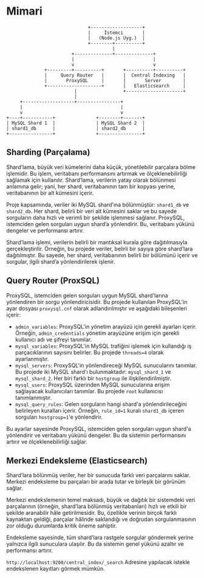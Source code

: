# Mimari

```plaintext
                              +-------------------+
                              |     İstemci       |
                              |   (Node.js Uyg.)  |
                              +--------+----------+
                                       |      
                        +--------------+--------------+  
                        |                             |  
                        v                             v  
              +---------+----------+       +----------+----------+
              |     Query Router   |       |  Central Indexing   |
              |       ProxySQL     |       |       Server        |
              +--------------------+       |   Elasticsearch     |
                         |                 +---------------------+
                         |
     +-------------------+----------------+
     |                                    |
     v                                    v
+----+-----------+               +--------+-------+
| MySQL Shard 1  |               | MySQL Shard 2  |
| shard1_db      |               | shard2_db      |
+----------------+               +----------------+
```

## Sharding (Parçalama)
Shard’lama, büyük veri kümelerini daha küçük, yönetilebilir parçalara bölme işlemidir. Bu işlem, veritabanı performansını artırmak ve ölçeklenebilirliği sağlamak için kullanılır. Shard’lama, verilerin yatay olarak bölünmesi anlamına gelir; yani, her shard, veritabanının tam bir kopyası yerine, veritabanının bir alt kümesini içerir.

Proje kapsamında, veriler iki MySQL shard’ına bölünmüştür: `shard1_db` ve `shard2_db`. Her shard, belirli bir veri alt kümesini saklar ve bu sayede sorguların daha hızlı ve verimli bir şekilde işlenmesi sağlanır. ProxySQL, istemciden gelen sorguları uygun shard’a yönlendirir. Bu, veritabanı yükünü dengeler ve performansı artırır.

Shard’lama işlemi, verilerin belirli bir mantıksal kurala göre dağıtılmasıyla gerçekleştirilir. Örneğin, bu projede veriler, belirli bir sayıya göre shard’lara dağıtılmıştır. Bu sayede, her shard, veritabanının belirli bir bölümünü içerir ve sorgular, ilgili shard’a yönlendirilerek işlenir.


## Query Router (ProxSQL)
ProxySQL, istemciden gelen sorguları uygun MySQL shard'larına yönlendiren bir sorgu yönlendiricisidir. Bu projede kullanılan ProxySQL'in ayar dosyası `proxysql.cnf` olarak adlandırılmıştır ve aşağıdaki bileşenleri içerir:

- `admin_variables`: ProxySQL'in yönetim arayüzü için gerekli ayarları içerir. Örneğin, `admin_credentials` yönetim arayüzüne erişim için gerekli kullanıcı adı ve şifreyi tanımlar.
- `mysql_variables`: ProxySQL'in MySQL trafiğini işlemek için kullandığı iş parçacıklarının sayısını belirler. Bu projede `threads=4` olarak ayarlanmıştır.
- `mysql_servers`: ProxySQL'in yönlendireceği MySQL sunucularını tanımlar. Bu projede iki MySQL shard'ı bulunmaktadır: `mysql_shard_1` ve `mysql_shard_2`. Her biri farklı bir `hostgroup` ile ilişkilendirilmiştir.
- `mysql_users`: ProxySQL üzerinden MySQL sunucularına erişim sağlayacak kullanıcıları tanımlar. Bu projede `root` kullanıcısı tanımlanmıştır.
- `mysql_query_rules`: Gelen sorguların hangi shard'a yönlendirileceğini belirleyen kuralları içerir. Örneğin, `rule_id=1` kuralı `shard1_db` içeren sorguları `hostgroup=1`'e yönlendirir.

Bu ayarlar sayesinde ProxySQL, istemciden gelen sorguları uygun shard'a yönlendirir ve veritabanı yükünü dengeler. Bu da sistemin performansını artırır ve ölçeklenebilirliği sağlar.


## Merkezi Endeksleme (Elasticsearch)
Shard’lara bölünmüş veriler, her bir sunucuda farklı veri parçalarını saklar. Merkezi endeksleme bu parçaları bir arada tutar ve birleşik bir görünüm sağlar.

Merkezi endekslemenin temel maksadı, büyük ve dağıtık bir sistemdeki veri parçalarının (örneğin, shard’lara bölünmüş veritabanları) hızlı ve etkili bir şekilde aranabilir hâle getirilmesidir. Bu, özellikle verinin birçok farklı kaynaktan geldiği, parçalar hâlinde saklandığı ve doğrudan sorgulanmasının zor olduğu durumlarda kritik öneme sahiptir.

Endeksleme sayesinde, tüm shard’lara rastgele sorgular göndermek yerine yalnızca ilgili sunuculara ulaşılır. Bu da sistemin genel yükünü azaltır ve performansı artırır.

`http://localhost:9200/central_index/_search` Adresine yapılacak istekle endekslenen kayıtları görmek mümkün.
